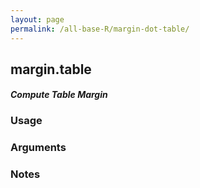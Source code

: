 ```yaml
---
layout: page
permalink: /all-base-R/margin-dot-table/
---
```


## __margin.table__

#### _Compute Table Margin_

### Usage

### Arguments

### Notes
